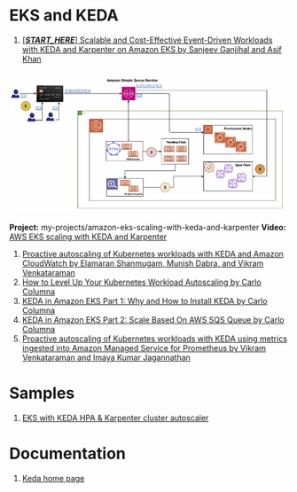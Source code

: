 <h1>EKS and KEDA</h1>

1. [[**_START_HERE_**] Scalable and Cost-Effective Event-Driven Workloads with KEDA and Karpenter on Amazon EKS by Sanjeev Ganjihal and Asif Khan](https://aws.amazon.com/blogs/containers/scalable-and-cost-effective-event-driven-workloads-with-keda-and-karpenter-on-amazon-eks/)

  <img src="./images/amazon-eks-keda-1.png" title="amazon-eks-keda-1.png" width="900"/>

**Project:** my-projects/amazon-eks-scaling-with-keda-and-karpenter
**Video:** [AWS EKS scaling with KEDA and Karpenter](https://www.youtube.com/watch?v=yOzyXY97CrI)

1. [Proactive autoscaling of Kubernetes workloads with KEDA and Amazon CloudWatch by Elamaran Shanmugam, Munish Dabra, and Vikram Venkataraman ](https://aws.amazon.com/blogs/mt/proactive-autoscaling-of-kubernetes-workloads-with-keda-using-metrics-ingested-into-amazon-cloudwatch/)
1. [How to Level Up Your Kubernetes Workload Autoscaling by Carlo Columna](https://medium.com/@carlocolumna/eda-in-amazon-eks-install-keda-82849cf31f01)
1. [KEDA in Amazon EKS Part 1: Why and How to Install KEDA by Carlo Columna](https://dev.to/carlocolumna/keda-in-amazon-eks-why-and-how-to-install-keda-44pa)
1. [KEDA in Amazon EKS Part 2: Scale Based On AWS SQS Queue by Carlo Columna](https://dev.to/carlocolumna/keda-in-amazon-eks-part-2-scale-based-on-aws-sqs-queue-5g4d)
1. [Proactive autoscaling of Kubernetes workloads with KEDA using metrics ingested into Amazon Managed Service for Prometheus by Vikram Venkataraman and Imaya Kumar Jagannathan](https://aws.amazon.com/blogs/mt/proactive-autoscaling-kubernetes-workloads-keda-metrics-ingested-into-aws-amp/)

# Samples

1. [EKS with KEDA HPA & Karpenter cluster autoscaler](https://github.com/aws-samples/amazon-eks-scaling-with-keda-and-karpenter)

# Documentation

1. [Keda home page](https://keda.sh/)